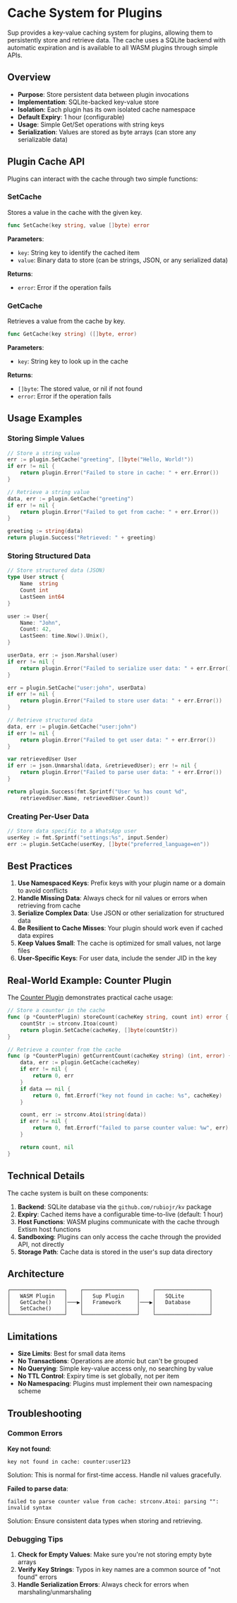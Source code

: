 # Cache System for Plugins

Sup provides a key-value caching system for plugins, allowing them to persistently store and retrieve data. The cache uses a SQLite backend with automatic expiration and is available to all WASM plugins through simple APIs.

## Overview

- **Purpose**: Store persistent data between plugin invocations
- **Implementation**: SQLite-backed key-value store
- **Isolation**: Each plugin has its own isolated cache namespace
- **Default Expiry**: 1 hour (configurable)
- **Usage**: Simple Get/Set operations with string keys
- **Serialization**: Values are stored as byte arrays (can store any serializable data)

## Plugin Cache API

Plugins can interact with the cache through two simple functions:

### SetCache

Stores a value in the cache with the given key.

```go
func SetCache(key string, value []byte) error
```

**Parameters**:
- `key`: String key to identify the cached item
- `value`: Binary data to store (can be strings, JSON, or any serialized data)

**Returns**:
- `error`: Error if the operation fails

### GetCache

Retrieves a value from the cache by key.

```go
func GetCache(key string) ([]byte, error)
```

**Parameters**:
- `key`: String key to look up in the cache

**Returns**:
- `[]byte`: The stored value, or nil if not found
- `error`: Error if the operation fails

## Usage Examples

### Storing Simple Values

```go
// Store a string value
err := plugin.SetCache("greeting", []byte("Hello, World!"))
if err != nil {
    return plugin.Error("Failed to store in cache: " + err.Error())
}

// Retrieve a string value
data, err := plugin.GetCache("greeting")
if err != nil {
    return plugin.Error("Failed to get from cache: " + err.Error())
}

greeting := string(data)
return plugin.Success("Retrieved: " + greeting)
```

### Storing Structured Data

```go
// Store structured data (JSON)
type User struct {
    Name  string
    Count int
    LastSeen int64
}

user := User{
    Name: "John",
    Count: 42,
    LastSeen: time.Now().Unix(),
}

userData, err := json.Marshal(user)
if err != nil {
    return plugin.Error("Failed to serialize user data: " + err.Error())
}

err = plugin.SetCache("user:john", userData)
if err != nil {
    return plugin.Error("Failed to store user data: " + err.Error())
}

// Retrieve structured data
data, err := plugin.GetCache("user:john")
if err != nil {
    return plugin.Error("Failed to get user data: " + err.Error())
}

var retrievedUser User
if err := json.Unmarshal(data, &retrievedUser); err != nil {
    return plugin.Error("Failed to parse user data: " + err.Error())
}

return plugin.Success(fmt.Sprintf("User %s has count %d",
    retrievedUser.Name, retrievedUser.Count))
```

### Creating Per-User Data

```go
// Store data specific to a WhatsApp user
userKey := fmt.Sprintf("settings:%s", input.Sender)
err := plugin.SetCache(userKey, []byte("preferred_language=en"))
```

## Best Practices

1. **Use Namespaced Keys**: Prefix keys with your plugin name or a domain to avoid conflicts
2. **Handle Missing Data**: Always check for nil values or errors when retrieving from cache
3. **Serialize Complex Data**: Use JSON or other serialization for structured data
4. **Be Resilient to Cache Misses**: Your plugin should work even if cached data expires
5. **Keep Values Small**: The cache is optimized for small values, not large files
6. **User-Specific Keys**: For user data, include the sender JID in the key

## Real-World Example: Counter Plugin

The [Counter Plugin](https://github.com/rubiojr/sup/tree/main/plugins/counter) demonstrates practical cache usage:

```go
// Store a counter in the cache
func (p *CounterPlugin) storeCount(cacheKey string, count int) error {
    countStr := strconv.Itoa(count)
    return plugin.SetCache(cacheKey, []byte(countStr))
}

// Retrieve a counter from the cache
func (p *CounterPlugin) getCurrentCount(cacheKey string) (int, error) {
    data, err := plugin.GetCache(cacheKey)
    if err != nil {
        return 0, err
    }
    if data == nil {
        return 0, fmt.Errorf("key not found in cache: %s", cacheKey)
    }

    count, err := strconv.Atoi(string(data))
    if err != nil {
        return 0, fmt.Errorf("failed to parse counter value: %w", err)
    }

    return count, nil
}
```

## Technical Details

The cache system is built on these components:

1. **Backend**: SQLite database via the `github.com/rubiojr/kv` package
2. **Expiry**: Cached items have a configurable time-to-live (default: 1 hour)
3. **Host Functions**: WASM plugins communicate with the cache through Extism host functions
4. **Sandboxing**: Plugins can only access the cache through the provided API, not directly
5. **Storage Path**: Cache data is stored in the user's sup data directory

## Architecture

```
┌─────────────────┐    ┌─────────────────┐    ┌─────────────────┐
│   WASM Plugin   │    │   Sup Plugin    │    │   SQLite        │
│   GetCache()    │───▶│   Framework     │───▶│   Database      │
│   SetCache()    │    │                 │    │                 │
└─────────────────┘    └─────────────────┘    └─────────────────┘
```

## Limitations

- **Size Limits**: Best for small data items
- **No Transactions**: Operations are atomic but can't be grouped
- **No Querying**: Simple key-value access only, no searching by value
- **No TTL Control**: Expiry time is set globally, not per item
- **No Namespacing**: Plugins must implement their own namespacing scheme

## Troubleshooting

### Common Errors

**Key not found**:
```
key not found in cache: counter:user123
```
Solution: This is normal for first-time access. Handle nil values gracefully.

**Failed to parse data**:
```
failed to parse counter value from cache: strconv.Atoi: parsing "": invalid syntax
```
Solution: Ensure consistent data types when storing and retrieving.

### Debugging Tips

1. **Check for Empty Values**: Make sure you're not storing empty byte arrays
2. **Verify Key Strings**: Typos in key names are a common source of "not found" errors
3. **Handle Serialization Errors**: Always check for errors when marshaling/unmarshaling
